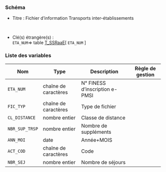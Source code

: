 ### Schéma


- Titre : Fichier d’information Transports inter-établissements
<br />



- Clé(s) étrangère(s) : <br />
`ETA_NUM`=> table [T_SSRaaE](/tables/T_SSRaaE)[ `ETA_NUM` ]<br />

 
### Liste des variables

Nom | Type | Description | Règle de gestion
-|-|-|-
`ETA_NUM`| chaîne de caractères |N° FINESS d’inscription e-PMSI||
`FIC_TYP`| chaîne de caractères |Type de fichier||
`CL_DISTANCE`| nombre entier |Classe de distance||
`NBR_SUP_TRSP`| nombre entier |Nombre de suppléments||
`ANN_MOI`| date |Année+MOIS||
`ACT_COD`| chaîne de caractères |Code||
`NBR_SEJ`| nombre entier |Nombre de séjours||